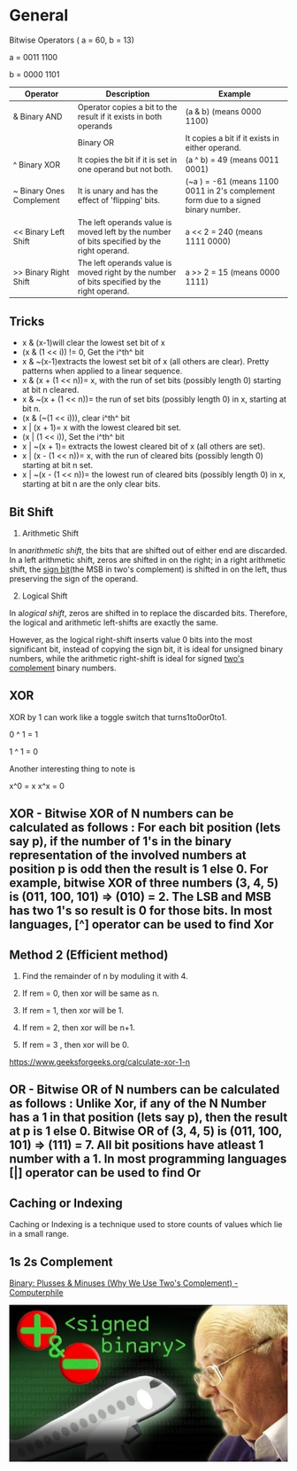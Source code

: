 # General

Bitwise Operators ( a = 60, b = 13)

a = 0011 1100

b = 0000 1101

| **Operator**              | **Description**                                                                              | **Example**                                                                          |
|---------------|------------------------------|----------------------------|
| & Binary AND              | Operator copies a bit to the result if it exists in both operands                            | (a & b) (means 0000 1100)                                                            |
| | Binary OR              | It copies a bit if it exists in either operand.                                              | (a | b) = 61 (means 0011 1101)                                                      |
| ^ Binary XOR             | It copies the bit if it is set in one operand but not both.                                  | (a ^ b) = 49 (means 0011 0001)                                                      |
| ~ Binary Ones Complement | It is unary and has the effect of 'flipping' bits.                                         | (~a ) = -61 (means 1100 0011 in 2's complement form due to a signed binary number. |
| << Binary Left Shift    | The left operands value is moved left by the number of bits specified by the right operand.  | a << 2 = 240 (means 1111 0000)                                                     |
| >> Binary Right Shift   | The left operands value is moved right by the number of bits specified by the right operand. | a >> 2 = 15 (means 0000 1111)                                                      |

## Tricks

- x & (x-1)will clear the lowest set bit of x
- (x & (1 << i)) != 0, Get the i^th^ bit
- x & ~(x-1)extracts the lowest set bit of x (all others are clear). Pretty patterns when applied to a linear sequence.
- x & (x + (1 << n))= x, with the run of set bits (possibly length 0) starting at bit n cleared.
- x & ~(x + (1 << n))= the run of set bits (possibly length 0) in x, starting at bit n.
- (x & (~(1 << i))), clear i^th^ bit
- x | (x + 1)= x with the lowest cleared bit set.
- (x | (1 << i)), Set the i^th^ bit
- x | ~(x + 1)= extracts the lowest cleared bit of x (all others are set).
- x | (x - (1 << n))= x, with the run of cleared bits (possibly length 0) starting at bit n set.
- x | ~(x - (1 << n))= the lowest run of cleared bits (possibly length 0) in x, starting at bit n are the only clear bits.

## Bit Shift

1. Arithmetic Shift

In an*arithmetic shift*, the bits that are shifted out of either end are discarded. In a left arithmetic shift, zeros are shifted in on the right; in a right arithmetic shift, the [sign bit](https://en.wikipedia.org/wiki/Sign_bit)(the MSB in two's complement) is shifted in on the left, thus preserving the sign of the operand.

2. Logical Shift

In a*logical shift*, zeros are shifted in to replace the discarded bits. Therefore, the logical and arithmetic left-shifts are exactly the same.

However, as the logical right-shift inserts value 0 bits into the most significant bit, instead of copying the sign bit, it is ideal for unsigned binary numbers, while the arithmetic right-shift is ideal for signed [two's complement](https://en.wikipedia.org/wiki/Two%27s_complement) binary numbers.

## XOR

XOR by 1 can work like a toggle switch that turns1to0or0to1.

0 ^ 1 = 1

1 ^ 1 = 0

Another interesting thing to note is

x^0 = x
x^x = 0

## XOR - Bitwise XOR of N numbers can be calculated as follows : For each bit position (lets say p), if the number of 1's in the binary representation of the involved numbers at position p is odd then the result is 1 else 0. For example, bitwise XOR of three numbers (3, 4, 5) is (011, 100, 101) => (010) = 2. The LSB and MSB has two 1's so result is 0 for those bits. In most languages, [^] operator can be used to find Xor

## Method 2 (Efficient method)

1. Find the remainder of n by moduling it with 4.

2. If rem = 0, then xor will be same as n.

3. If rem = 1, then xor will be 1.

4. If rem = 2, then xor will be n+1.

5. If rem = 3 , then xor will be 0.

<https://www.geeksforgeeks.org/calculate-xor-1-n>

## OR - Bitwise OR of N numbers can be calculated as follows : Unlike Xor, if any of the N Number has a 1 in that position (lets say p), then the result at p is 1 else 0. Bitwise OR of (3, 4, 5) is (011, 100, 101) => (111) = 7. All bit positions have atleast 1 number with a 1. In most programming languages [|] operator can be used to find Or

## Caching or Indexing

Caching or Indexing is a technique used to store counts of values which lie in a small range.

## 1s 2s Complement

[Binary: Plusses & Minuses (Why We Use Two's Complement) - Computerphile](https://www.youtube.com/watch?v=lKTsv6iVxV4)

![image](media/General-image1.jpg)
